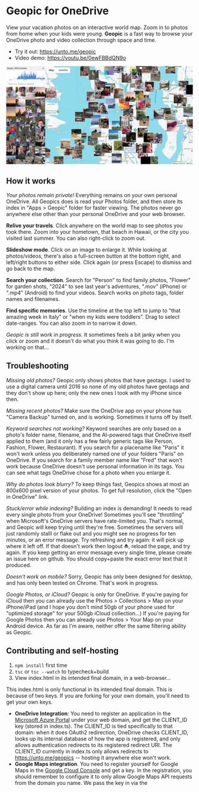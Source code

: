 # Geopic for OneDrive

View your vacation photos on an interactive world map. Zoom in to photos from home when your kids were young. **Geopic** is a fast way to browse your OneDrive photo and video collection through space and time.
* Try it out: https://unto.me/geopic
* Video demo: https://youtu.be/0ewFBBdQN9o

![Geopic Preview](preview.jpg)

## How it works

*Your photos remain private!* Everything remains on your own personal OneDrive. All Geopics does is
read your Photos folder, and then store its index in "Apps > Geopic" folder for faster viewing.
The photos never go anywhere else other than your personal OneDrive and your web browser.

**Relive your travels**. Click anywhere on the world map to see photos you took there. Zoom into
your hometown, that beach in Hawaii, or the city you visited last summer. You can also right-click to zoom out.

**Slideshow mode**. Click on an image to enlarge it. While looking at photos/videos, there's
also a full-screen button at the bottom right, and left/right buttons to either side.
Click again (or press Escape) to dismiss and go back to the map.

**Search your collection**. Search for "Person" to find family photos, "Flower" for garden shots,
"2024" to see last year's adventures, ".mov" (iPhone) or ".mp4" (Android) to find your videos.
Search works on photo tags, folder names and filenames.

**Find specific memories**. Use the timeline at the top left to jump to "that amazing week in Italy"
or "when my kids were toddlers". Drag to select date-ranges. You can also zoom in to narrow it down.

*Geopic is still work in progress*. It sometimes feels a bit janky when you click or zoom and it doesn't do what you think it was going to do. I'm working on that...

## Troubleshooting

*Missing old photos?* Geopic only shows photos that have geotags. I used to use a digital camera
until 2016 so none of my old photos have geotags and they don't show up here; only the new ones
I took with my iPhone since then.

*Missing recent photos?* Make sure the OneDrive app on your phone has "Camera Backup" turned on,
and is working. Sometimes it turns off by itself.

*Keyword searches not working?* Keyword searches are only based on a photo's folder name, filename,
and the AI-powered tags that OneDrive itself applied to them (and it only has a few fairly generic
tags like Person, Fashion, Flower, Restaurant). If you search for a placename like "Paris" it won't
work unless you deliberately named one of your folders "Paris" on OneDrive. If you search for a family
member name like "Fred" that won't work because OneDrive doesn't use personal information in its tags.
You can see what tags OneDrive chose for a photo when you enlarge it.

*Why do photos look blurry?* To keep things fast, Geopics shows at most an 800x600 pixel version of your photos. To get full resolution, click the "Open in OneDrive" link.

*Stuck/error while indexing?* Building an index is demanding! It needs to read every single photo from
your OneDrive! Sometimes you'll see "throttling" when Microsoft's OneDrive servers have rate-limited
you. That's normal, and Geopic will keep trying until they're free.
Sometimes the servers will just randomly stalll or flake out and you might see no progress for ten
minutes, or an error message. Try refreshing and try again: it will pick up where it left off.
If that doesn't work then logout ⏏, reload the page, and try again.
If you keep getting an error message every single time, please create an issue here on github.
You should copy+paste the exact error text that it produced.

*Doesn't work on mobile?* Sorry, Geopic has only been designed for desktop, and has only been tested on
Chrome. That's work in progress.

*Google Photos, or iCloud?* Geopic is only for OneDrive.
If you're paying for iCloud then you can already use the Photos > Collections > Map on your iPhone/iPad
(and I hope you don't mind 50gb of your phone used for "optimized storage" for your 500gb iCloud
collection...) If you're paying for Google Photos then you can already use Photos > Your Map on your
Android device. As far as I'm aware, neither offer the same filtering ability as Geopic.

## Contributing and self-hosting

1. `npm install` first time
2. `tsc` or `tsc --watch` to typecheck+build
3. View index.html in its intended final domain, in a web-browser...

This index.html is only functional in its intended final domain. This is because of two keys. If you are forking for your own domain, you'll need to get your own keys.
* **OneDrive Integration**: You need to register an application in the [Microsoft Azure Portal](https://portal.azure.com/) under your web domain, and get the CLIENT_ID key (stored in index.ts). The CLIENT_ID is tied specifically to that domain: when it does OAuth2 redirection, OneDrive checks CLIENT_ID, looks up its internal database of how the app is registered, and only allows authentication redirects to its registered redirect URI. The CLIENT_ID currently in index.ts only allows redirects to https://unto.me/geopics -- hosting it anywhere else won't work.
* **Google Maps integration**. You need to register yourself for Google Maps in the [Google Cloud Console](https://console.cloud.google.com/) and get a key. In the registration, you should remember to configure it to only allow Google Maps API requests from the domain you name. We pass the key in via the <script/> tag in index.html. The key currently in index.html only allows Google Maps API requests from https://unto.me/geopics -- hosting it anywhere else won't allow the Google Maps API calls to work.
